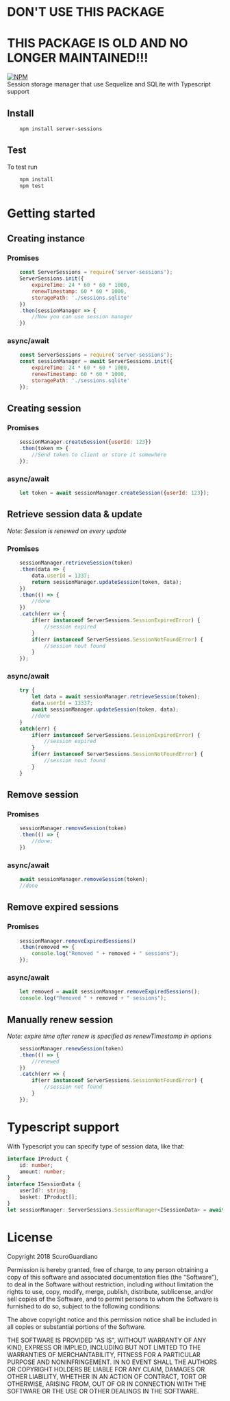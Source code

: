 # DON'T USE THIS PACKAGE
# THIS PACKAGE IS OLD AND NO LONGER MAINTAINED!!!


[![NPM](https://nodei.co/npm/server-sessions.png)](https://nodei.co/npm/server-sessions/)  
Session storage manager that use Sequelize and SQLite with Typescript support

## Install
```bash
    npm install server-sessions
```
## Test
To test run
```bash
    npm install
    npm test
```

# Getting started
## Creating instance
### Promises
```js
    const ServerSessions = require('server-sessions');
    ServerSessions.init({
        expireTime: 24 * 60 * 60 * 1000,
        renewTimestamp: 60 * 60 * 1000,
        storagePath: './sessions.sqlite'
    })
    .then(sessionManager => {
        //Now you can use session manager
    })
```
### async/await
```js
    const ServerSessions = require('server-sessions');
    const sessionManager = await ServerSessions.init({
        expireTime: 24 * 60 * 60 * 1000,
        renewTimestamp: 60 * 60 * 1000,
        storagePath: './sessions.sqlite'
    });
```
## Creating session
### Promises
```js
    sessionManager.createSession({userId: 123})
    .then(token => {
        //Send token to client or store it somewhere
    });
```
### async/await
```js
    let token = await sessionManager.createSession({userId: 123});
```
## Retrieve session data & update
*Note: Session is renewed on every update*
### Promises
```js
    sessionManager.retrieveSession(token)
    .then(data => {
        data.userId = 1337;
        return sessionManager.updateSession(token, data);
    })
    .then(() => {
        //done
    })
    .catch(err => {
        if(err instanceof ServerSessions.SessionExpiredError) {
            //session expired
        }
        if(err instanceof ServerSessions.SessionNotFoundError) {
            //session nout found
        }
    });
```
### async/await
```js
    try {
        let data = await sessionManager.retrieveSession(token);
        data.userId = 13337;
        await sessionManager.updateSession(token, data);
        //done
    }
    catch(err) {
        if(err instanceof ServerSessions.SessionExpiredError) {
            //session expired
        }
        if(err instanceof ServerSessions.SessionNotFoundError) {
            //session nout found
        }
    }
```
## Remove session
### Promises
```js
    sessionManager.removeSession(token)
    .then(() => {
        //done;
    })
```
### async/await
```js
    await sessionManager.removeSession(token);
    //done
```
## Remove expired sessions
### Promises
```js
    sessionManager.removeExpiredSessions()
    .then(removed => {
        console.log("Removed " + removed + " sessions");
    });
```
### async/await
```js
    let removed = await sessionManager.removeExpiredSessions();
    console.log("Removed " + removed + " sessions");
```
## Manually renew session
*Note: expire time after renew is specified as renewTimestamp in options*
```js
    sessionManager.renewSession(token)
    .then(() => {
        //renewed
    })
    .catch(err => {
        if(err instanceof ServerSessions.SessionNotFoundError) {
            //session not found
        }
    });
```

# Typescript support
With Typescript you can specify type of session data, like that:
```ts
interface IProduct {
    id: number;
    amount: number;
}
interface ISessionData {
    userId?: string;
    basket: IProduct[];
}
let sessionManager: ServerSessions.SessionManager<ISessionData> = await ServerSessions.init<ISessionData>(); //Remember to specify type of SessionManager if you need it
```

# License
Copyright 2018 ScuroGuardiano

Permission is hereby granted, free of charge, to any person obtaining a copy of this software and associated documentation files (the "Software"), to deal in the Software without restriction, including without limitation the rights to use, copy, modify, merge, publish, distribute, sublicense, and/or sell copies of the Software, and to permit persons to whom the Software is furnished to do so, subject to the following conditions:

The above copyright notice and this permission notice shall be included in all copies or substantial portions of the Software.

THE SOFTWARE IS PROVIDED "AS IS", WITHOUT WARRANTY OF ANY KIND, EXPRESS OR IMPLIED, INCLUDING BUT NOT LIMITED TO THE WARRANTIES OF MERCHANTABILITY, FITNESS FOR A PARTICULAR PURPOSE AND NONINFRINGEMENT. IN NO EVENT SHALL THE AUTHORS OR COPYRIGHT HOLDERS BE LIABLE FOR ANY CLAIM, DAMAGES OR OTHER LIABILITY, WHETHER IN AN ACTION OF CONTRACT, TORT OR OTHERWISE, ARISING FROM, OUT OF OR IN CONNECTION WITH THE SOFTWARE OR THE USE OR OTHER DEALINGS IN THE SOFTWARE.